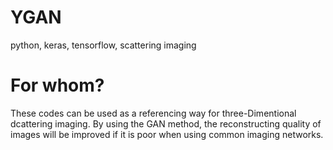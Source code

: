 # YGAN
python, keras, tensorflow, scattering imaging
# For whom?
These codes can be used as a referencing way for three-Dimentional dcattering imaging. By using the GAN method, the reconstructing quality of images will be improved if it is poor when using common imaging networks.

